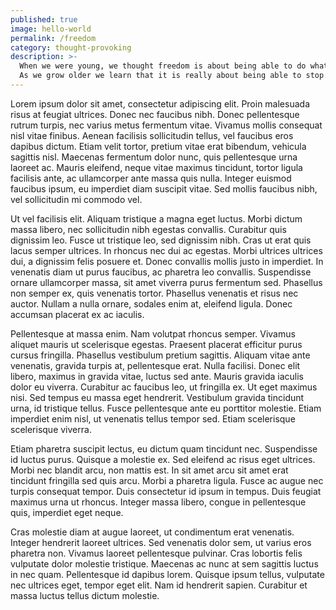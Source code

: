```yaml
---
published: true
image: hello-world
permalink: /freedom
category: thought-provoking
description: >-
  When we were young, we thought freedom is about being able to do what we want.
  As we grow older we learn that it is really about being able to stop.
---
```

Lorem ipsum dolor sit amet, consectetur adipiscing elit. Proin malesuada risus at feugiat ultrices. Donec nec faucibus nibh. Donec pellentesque rutrum turpis, nec varius metus fermentum vitae. Vivamus mollis consequat nisl vitae finibus. Aenean facilisis sollicitudin tellus, vel faucibus eros dapibus dictum. Etiam velit tortor, pretium vitae erat bibendum, vehicula sagittis nisl. Maecenas fermentum dolor nunc, quis pellentesque urna laoreet ac. Mauris eleifend, neque vitae maximus tincidunt, tortor ligula facilisis ante, ac ullamcorper ante massa quis nulla. Integer euismod faucibus ipsum, eu imperdiet diam suscipit vitae. Sed mollis faucibus nibh, vel sollicitudin mi commodo vel.<!--more-->

Ut vel facilisis elit. Aliquam tristique a magna eget luctus. Morbi dictum massa libero, nec sollicitudin nibh egestas convallis. Curabitur quis dignissim leo. Fusce ut tristique leo, sed dignissim nibh. Cras ut erat quis lacus semper ultrices. In rhoncus nec dui ac egestas. Morbi ultrices ultrices dui, a dignissim felis posuere et. Donec convallis mollis justo in imperdiet. In venenatis diam ut purus faucibus, ac pharetra leo convallis. Suspendisse ornare ullamcorper massa, sit amet viverra purus fermentum sed. Phasellus non semper ex, quis venenatis tortor. Phasellus venenatis et risus nec auctor. Nullam a nulla ornare, sodales enim at, eleifend ligula. Donec accumsan placerat ex ac iaculis.

Pellentesque at massa enim. Nam volutpat rhoncus semper. Vivamus aliquet mauris ut scelerisque egestas. Praesent placerat efficitur purus cursus fringilla. Phasellus vestibulum pretium sagittis. Aliquam vitae ante venenatis, gravida turpis at, pellentesque erat. Nulla facilisi. Donec elit libero, maximus in gravida vitae, luctus sed ante. Mauris gravida iaculis dolor eu viverra. Curabitur ac faucibus leo, ut fringilla ex. Ut eget maximus nisi. Sed tempus eu massa eget hendrerit. Vestibulum gravida tincidunt urna, id tristique tellus. Fusce pellentesque ante eu porttitor molestie. Etiam imperdiet enim nisl, ut venenatis tellus tempor sed. Etiam scelerisque scelerisque viverra.

Etiam pharetra suscipit lectus, eu dictum quam tincidunt nec. Suspendisse id luctus purus. Quisque a molestie ex. Sed eleifend ac risus eget ultrices. Morbi nec blandit arcu, non mattis est. In sit amet arcu sit amet erat tincidunt fringilla sed quis arcu. Morbi a pharetra ligula. Fusce ac augue nec turpis consequat tempor. Duis consectetur id ipsum in tempus. Duis feugiat maximus urna ut rhoncus. Integer massa libero, congue in pellentesque quis, imperdiet eget neque.

Cras molestie diam at augue laoreet, ut condimentum erat venenatis. Integer hendrerit laoreet ultrices. Sed venenatis dolor sem, ut varius eros pharetra non. Vivamus laoreet pellentesque pulvinar. Cras lobortis felis vulputate dolor molestie tristique. Maecenas ac nunc at sem sagittis luctus in nec quam. Pellentesque id dapibus lorem. Quisque ipsum tellus, vulputate nec ultrices eget, tempor eget elit. Nam id hendrerit sapien. Curabitur et massa luctus tellus dictum molestie.